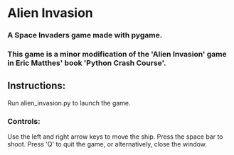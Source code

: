 # Alien Invasion

### A Space Invaders game made with pygame.
### This game is a minor modification of the 'Alien Invasion' game in Eric Matthes' book 'Python Crash Course'.

## Instructions:

Run alien_invasion.py to launch the game.

### Controls:

Use the left and right arrow keys to move the ship.
Press the space bar to shoot.
Press 'Q' to quit the game, or alternatively, close the window. 
